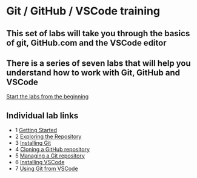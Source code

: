 # Git / GitHub / VSCode training

## This set of labs will take you through the basics of git, GitHub.com and the VSCode editor

## There is a series of seven labs that will help you understand how to work with Git, GitHub and VSCode

[Start the labs from the beginning](1-GettingStartedGitHub.md#setup-your-own-github-site)

## Individual lab links

- 1 [Getting Started](1-GettingStartedGitHub.md#setup-your-own-github-site)
- 2 [Exploring the Repository](2-ExploreRepo.md#lets-explore-the-repository)
- 3 [Installing Git](3-InstallLocalGit.md#installing-and-configuring-git-on-your-local-computer)
- 4 [Cloning a GitHub repository](4-CloneRepo.md#clone-a-github-repo)
- 5 [Managing a Git repository](5-ManagingGitRepo.md#managing-a-local-git-repo)
- 6 [Installing VSCode](6-InstallVsCode.md#install-vscode-editor)
- 7 [Using Git from VSCode](7-GitInVSCode.md#git-is-easy-to-use-from-vscode)
